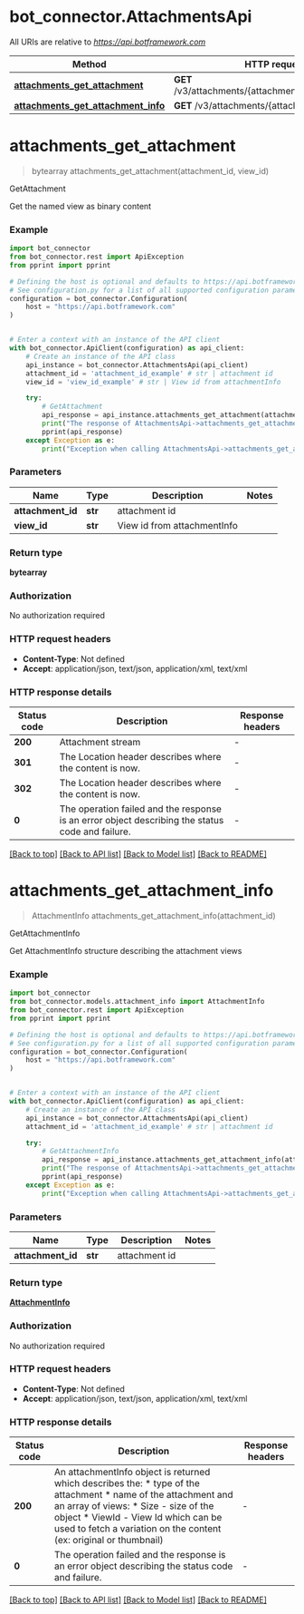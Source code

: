 # bot_connector.AttachmentsApi

All URIs are relative to *https://api.botframework.com*

Method | HTTP request | Description
------------- | ------------- | -------------
[**attachments_get_attachment**](AttachmentsApi.md#attachments_get_attachment) | **GET** /v3/attachments/{attachmentId}/views/{viewId} | GetAttachment
[**attachments_get_attachment_info**](AttachmentsApi.md#attachments_get_attachment_info) | **GET** /v3/attachments/{attachmentId} | GetAttachmentInfo


# **attachments_get_attachment**
> bytearray attachments_get_attachment(attachment_id, view_id)

GetAttachment

Get the named view as binary content

### Example


```python
import bot_connector
from bot_connector.rest import ApiException
from pprint import pprint

# Defining the host is optional and defaults to https://api.botframework.com
# See configuration.py for a list of all supported configuration parameters.
configuration = bot_connector.Configuration(
    host = "https://api.botframework.com"
)


# Enter a context with an instance of the API client
with bot_connector.ApiClient(configuration) as api_client:
    # Create an instance of the API class
    api_instance = bot_connector.AttachmentsApi(api_client)
    attachment_id = 'attachment_id_example' # str | attachment id
    view_id = 'view_id_example' # str | View id from attachmentInfo

    try:
        # GetAttachment
        api_response = api_instance.attachments_get_attachment(attachment_id, view_id)
        print("The response of AttachmentsApi->attachments_get_attachment:\n")
        pprint(api_response)
    except Exception as e:
        print("Exception when calling AttachmentsApi->attachments_get_attachment: %s\n" % e)
```



### Parameters


Name | Type | Description  | Notes
------------- | ------------- | ------------- | -------------
 **attachment_id** | **str**| attachment id | 
 **view_id** | **str**| View id from attachmentInfo | 

### Return type

**bytearray**

### Authorization

No authorization required

### HTTP request headers

 - **Content-Type**: Not defined
 - **Accept**: application/json, text/json, application/xml, text/xml

### HTTP response details

| Status code | Description | Response headers |
|-------------|-------------|------------------|
**200** | Attachment stream |  -  |
**301** | The Location header describes where the content is now. |  -  |
**302** | The Location header describes where the content is now. |  -  |
**0** | The operation failed and the response is an error object describing the status code and failure. |  -  |

[[Back to top]](#) [[Back to API list]](../README.md#documentation-for-api-endpoints) [[Back to Model list]](../README.md#documentation-for-models) [[Back to README]](../README.md)

# **attachments_get_attachment_info**
> AttachmentInfo attachments_get_attachment_info(attachment_id)

GetAttachmentInfo

Get AttachmentInfo structure describing the attachment views

### Example


```python
import bot_connector
from bot_connector.models.attachment_info import AttachmentInfo
from bot_connector.rest import ApiException
from pprint import pprint

# Defining the host is optional and defaults to https://api.botframework.com
# See configuration.py for a list of all supported configuration parameters.
configuration = bot_connector.Configuration(
    host = "https://api.botframework.com"
)


# Enter a context with an instance of the API client
with bot_connector.ApiClient(configuration) as api_client:
    # Create an instance of the API class
    api_instance = bot_connector.AttachmentsApi(api_client)
    attachment_id = 'attachment_id_example' # str | attachment id

    try:
        # GetAttachmentInfo
        api_response = api_instance.attachments_get_attachment_info(attachment_id)
        print("The response of AttachmentsApi->attachments_get_attachment_info:\n")
        pprint(api_response)
    except Exception as e:
        print("Exception when calling AttachmentsApi->attachments_get_attachment_info: %s\n" % e)
```



### Parameters


Name | Type | Description  | Notes
------------- | ------------- | ------------- | -------------
 **attachment_id** | **str**| attachment id | 

### Return type

[**AttachmentInfo**](AttachmentInfo.md)

### Authorization

No authorization required

### HTTP request headers

 - **Content-Type**: Not defined
 - **Accept**: application/json, text/json, application/xml, text/xml

### HTTP response details

| Status code | Description | Response headers |
|-------------|-------------|------------------|
**200** | An attachmentInfo object is returned which describes the:  * type of the attachment  * name of the attachment      and an array of views:  * Size - size of the object  * ViewId - View Id which can be used to fetch a variation on the content (ex: original or thumbnail) |  -  |
**0** | The operation failed and the response is an error object describing the status code and failure. |  -  |

[[Back to top]](#) [[Back to API list]](../README.md#documentation-for-api-endpoints) [[Back to Model list]](../README.md#documentation-for-models) [[Back to README]](../README.md)

